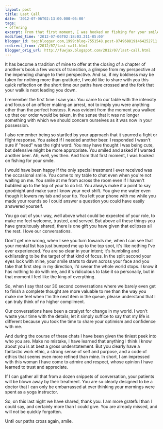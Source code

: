 ```yaml
---
layout: post
title: Last Call
date: '2012-07-06T02:13:00.000-05:00'
tags: 
- offering
excerpt: From that first moment, I was hooked on fishing for your smile.
modified_time: '2012-07-06T02:18:03.211-05:00'
blogger_id: tag:blogger.com,1999:blog-7551548.post-8749688191464252711
redirect_from: /2012/07/last-call.html
blogger_orig_url: http://fuwjax.blogspot.com/2012/07/last-call.html
---
```


It has become a tradition of mine to offer at the closing of a chapter of another's book a few words of transition, a glimpse from my perspective at the impending change to their perspective. And so, if my boldness may be taken for nothing more than gratitude, I would like to share with you this quick reflection on the short time our paths have crossed and the fork that your walk is next leading you down.

I remember the first time I saw you. You came to our table with the intensity and focus of an officer making an arrest, not to imply you were anything other than the perfect hostess. It was evident from the moment you walked up that our order would be taken, in the sense that it was no longer something with which we should concern ourselves as it was now in your possession.

I also remember being so startled by your approach that it spurred a fight or flight response. You asked if I needed another beer. I responded I wasn't sure if "need" was the right word. You may have thought I was being cute, but defensive might be more appropriate. You smiled and asked if I wanted another beer. Ah, well, yes then. And from that first moment, I was hooked on fishing for your smile.

I would have been happy if the only special treatment I ever received was the occasional smile. You come to my table to chat even when you're not waiting on me. You smile at me from across the room even if I haven't bubbled up to the top of your to do list. You always make it a point to say goodnight and make sure I know your next shift. You give me water even though it lowers my tab and your tip. You left your phone with me while you made your rounds so I could answer a question you could have easily answered yourself.

You go out of your way, well above what could be expected of your role, to make me feel welcome, trusted, and served. But above all these things you have gratuitously shared, there is one gift you have given that eclipses all the rest. I love our conversations.

Don't get me wrong, when I see you turn towards me, when I can see that your mental list has just bumped me up to the top spot, it's like nothing I've ever experienced. You are so clear in your intent; it's humbling and exhilarating to be the target of that kind of focus. In the split second your eyes lock with mine, your smile starts to dawn across your face and you take that first step in my direction, I'd swear the whole world stops. I know it has nothing to do with me, and it's ridiculous to take it so personally, but in that moment I feel like the king of everything.

So, when I say that our 30 second conversations where we barely even get to finish a complete thought are more valuable to me than the way you make me feel when I'm the next item in the queue, please understand that I can truly think of no higher compliment.

Our conversations have been a catalyst for change in my world. I won't waste your time with the details; let it simply suffice to say that my life is different because you took the time to share your optimism and confidence with me.

And during the course of these chats I have been given the tiniest peek into who you are. Make no mistake, I have learned that anything I think I know about you is at best a gross understatement. But you clearly have a fantastic work ethic, a strong sense of self and purpose, and a code of ethics that seems even more refined than mine. In short, I am impressed with this woman I have come to admire and respect, whose opinion I have learned to trust and appreciate.

If I can gather all that from a dozen snippets of conversation, your patients will be blown away by their treatment. You are so clearly designed to be a doctor that I can only be embarrassed at ever thinking your mornings were spent as a yoga instructor.

So, on this last night we have shared, thank you. I am more grateful than I could say, and certainly more than I could give. You are already missed, and will not be quickly forgotten.

Until our paths cross again, smile.